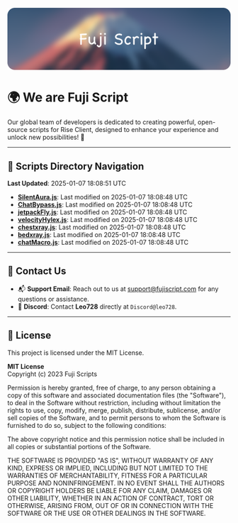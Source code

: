 ![Banner](.github/b.webp)

# 🌍 **We are Fuji Script**

Our global team of developers is dedicated to creating powerful, open-source scripts for Rise Client, designed to enhance your experience and unlock new possibilities! 🌟

---
<!-- SCRIPTS_NAVIGATION_START -->
## 📂 **Scripts Directory Navigation**

**Last Updated**: 2025-01-07 18:08:51 UTC

- **[SilentAura.js](scripts/SilentAura.js)**: Last modified on 2025-01-07 18:08:48 UTC
- **[ChatBypass.js](scripts/ChatBypass.js)**: Last modified on 2025-01-07 18:08:48 UTC
- **[jetpackFly.js](scripts/jetpackFly.js)**: Last modified on 2025-01-07 18:08:48 UTC
- **[velocityHylex.js](scripts/velocityHylex.js)**: Last modified on 2025-01-07 18:08:48 UTC
- **[chestxray.js](scripts/chestxray.js)**: Last modified on 2025-01-07 18:08:48 UTC
- **[bedxray.js](scripts/bedxray.js)**: Last modified on 2025-01-07 18:08:48 UTC
- **[chatMacro.js](scripts/chatMacro.js)**: Last modified on 2025-01-07 18:08:48 UTC

<!-- SCRIPTS_NAVIGATION_END -->

---

## 💬 **Contact Us**  
- 📬 **Support Email**: Reach out to us at [support@fujiscript.com](mailto:support@fujiscript.com) for any questions or assistance.  
- 💬 **Discord**: Contact **Leo728** directly at `Discord@leo728`.

---

## 📜 **License**

This project is licensed under the MIT License.  

**MIT License**  
Copyright (c) 2023 Fuji Scripts  

Permission is hereby granted, free of charge, to any person obtaining a copy of this software and associated documentation files (the "Software"), to deal in the Software without restriction, including without limitation the rights to use, copy, modify, merge, publish, distribute, sublicense, and/or sell copies of the Software, and to permit persons to whom the Software is furnished to do so, subject to the following conditions:  

The above copyright notice and this permission notice shall be included in all copies or substantial portions of the Software.  

THE SOFTWARE IS PROVIDED "AS IS", WITHOUT WARRANTY OF ANY KIND, EXPRESS OR IMPLIED, INCLUDING BUT NOT LIMITED TO THE WARRANTIES OF MERCHANTABILITY, FITNESS FOR A PARTICULAR PURPOSE AND NONINFRINGEMENT. IN NO EVENT SHALL THE AUTHORS OR COPYRIGHT HOLDERS BE LIABLE FOR ANY CLAIM, DAMAGES OR OTHER LIABILITY, WHETHER IN AN ACTION OF CONTRACT, TORT OR OTHERWISE, ARISING FROM, OUT OF OR IN CONNECTION WITH THE SOFTWARE OR THE USE OR OTHER DEALINGS IN THE SOFTWARE.  
